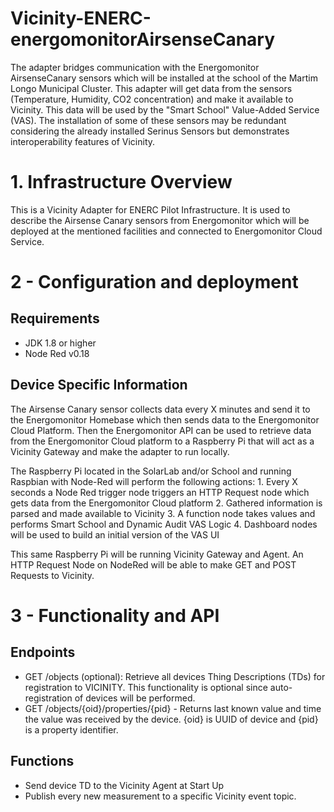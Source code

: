 # Vicinity-ENERC-energomonitorAirsenseCanary

The adapter bridges communication with the Energomonitor AirsenseCanary sensors which will be installed at the school of the Martim Longo Municipal Cluster. This adapter will get data from the sensors (Temperature, Humidity, CO2 concentration) and make it available to Vicinity. This data will be used by the "Smart School" Value-Added Service (VAS). The installation of some of these sensors may be redundant considering the already installed Serinus Sensors but demonstrates interoperability features of Vicinity.

# 1. Infrastructure Overview
This is a Vicinity Adapter for ENERC Pilot Infrastructure. It is used to describe the Airsense Canary sensors from Energomonitor which will be deployed at the mentioned facilities and connected to Energomonitor Cloud Service.

# 2 - Configuration and deployment

## Requirements
- JDK 1.8 or higher
- Node Red v0.18

## Device Specific Information
The Airsense Canary sensor collects data every X minutes and send it to the Energomonitor Homebase which then sends data to the Energomonitor Cloud Platform. Then the Energomonitor API can be used to retrieve data from the Energomonitor Cloud platform to a Raspberry Pi that will act as a Vicinity Gateway and make the adapter to run locally.

The Raspberry Pi located in the SolarLab and/or School and running Raspbian with Node-Red will perform the following actions:
	1. Every X seconds a Node Red trigger node triggers an HTTP Request node which gets data from the Energomonitor Cloud platform
	2. Gathered information is parsed and made available to Vicinity
	3. A function node takes values and performs Smart School and Dynamic Audit VAS Logic
	4. Dashboard nodes will be used to build an initial version of the VAS UI

This same Raspberry Pi will be running Vicinity Gateway and Agent. An HTTP Request Node on NodeRed will be able to make GET and POST Requests to Vicinity.

# 3 - Functionality and API

## Endpoints
- GET /objects (optional): Retrieve all devices Thing Descriptions (TDs) for registration to VICINITY. This functionality is optional since auto-registration of devices will be performed.
- GET /objects/{oid}/properties/{pid} - Returns last known value and time the value was received by the device. {oid} is UUID of device and {pid} is a property identifier.

## Functions
- Send device TD to the Vicinity Agent at Start Up
- Publish every new measurement to a specific Vicinity event topic.

